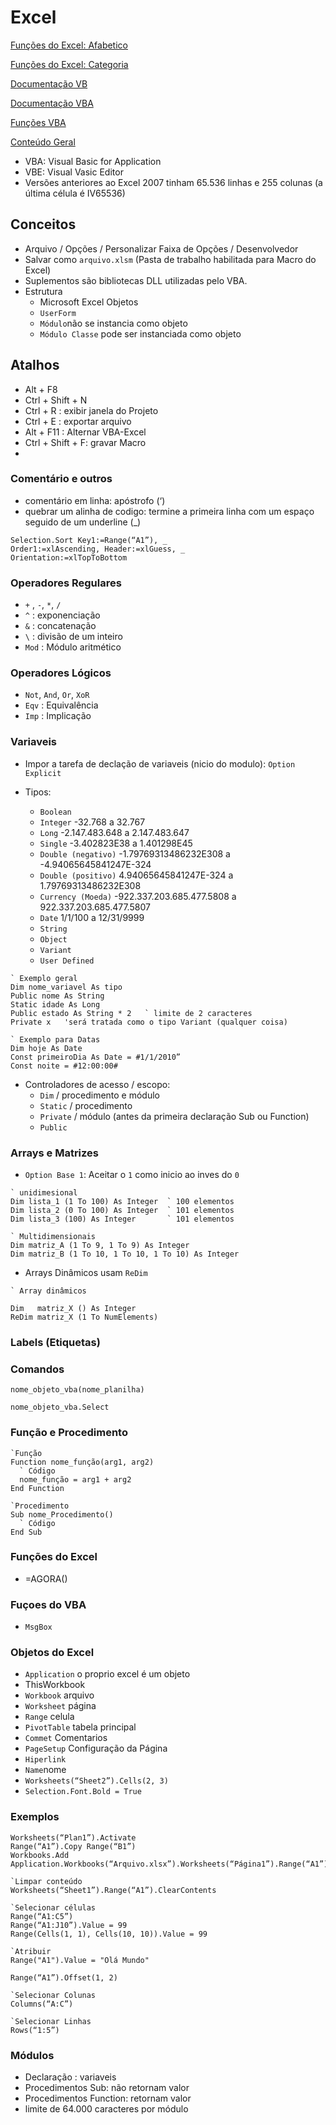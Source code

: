 # Excel
[Funções do Excel: Afabetico](https://support.microsoft.com/pt-br/office/fun%C3%A7%C3%B5es-do-excel-ordem-alfab%C3%A9tica-b3944572-255d-4efb-bb96-c6d90033e188)

[Funções do Excel: Categoria](https://support.microsoft.com/pt-br/office/fun%C3%A7%C3%B5es-do-excel-por-categoria-5f91f4e9-7b42-46d2-9bd1-63f26a86c0eb)

[Documentação VB](https://docs.microsoft.com/pt-br/dotnet/visual-basic/)

[Documentação VBA](https://docs.microsoft.com/pt-br/office/vba/api/overview/excel)

[Funções VBA](https://www.techonthenet.com/excel/formulas/index_vba.php)

[Conteúdo Geral](https://sites.google.com/a/gcloud.fe.up.pt/excel/Excel/vba)

- VBA: Visual Basic for Application
- VBE: Visual Vasic Editor
- Versões anteriores ao Excel 2007 tinham 65.536 linhas e 255 colunas (a última célula é IV65536)



## Conceitos
- Arquivo / Opções / Personalizar Faixa de Opções / Desenvolvedor
- Salvar como `arquivo.xlsm` (Pasta de trabalho habilitada para Macro do Excel)
- Suplementos são bibliotecas DLL utilizadas pelo VBA.
- Estrutura 
  - Microsoft Excel Objetos
  - `UserForm`
  - `Módulo`não se instancia como objeto
  - `Módulo Classe` pode ser instanciada como objeto

## Atalhos
- Alt + F8
- Ctrl + Shift + N
- Ctrl + R : exibir janela do Projeto
- Ctrl + E : exportar arquivo
- Alt + F11 : Alternar VBA-Excel
- Ctrl + Shift + F: gravar Macro
- 



### Comentário e outros
- comentário em linha: apóstrofo (‘)
- quebrar um alinha de codigo: termine a primeira linha com um espaço seguido de um underline (_)
~~~VBA
Selection.Sort Key1:=Range(“A1”), _
Order1:=xlAscending, Header:=xlGuess, _
Orientation:=xlTopToBottom
~~~

### Operadores Regulares
- `+` , `-`, `*`, `/` 
- `^` : exponenciação
- `&` : concatenação
- `\` : divisão de um inteiro
- `Mod` : Módulo aritmético

### Operadores Lógicos
- `Not`, `And`, `Or`, `XoR`
- `Eqv` : Equivalência
- `Imp` : Implicação

### Variaveis
- Impor a tarefa de declação de variaveis (nicio do modulo): `Option Explicit`

- Tipos:
  - `Boolean`
  - `Integer` -32.768 a 32.767
  - `Long` -2.147.483.648 a 2.147.483.647
  - `Single` -3.402823E38 a 1.401298E45
  - `Double (negativo)` -1.79769313486232E308 a -4.94065645841247E-324
  - `Double (positivo)` 4.94065645841247E-324 a 1.79769313486232E308
  - `Currency (Moeda)` -922.337.203.685.477.5808 a 922.337.203.685.477.5807
  - `Date` 1/1/100 a 12/31/9999
  - `String`
  - `Object`
  - `Variant`
  - `User Defined`

~~~VBA
` Exemplo geral
Dim nome_variavel As tipo
Public nome As String
Static idade As Long
Public estado As String * 2   ` limite de 2 caracteres
Private x   'será tratada como o tipo Variant (qualquer coisa)
~~~

~~~VBA
` Exemplo para Datas
Dim hoje As Date
Const primeiroDia As Date = #1/1/2010”
Const noite = #12:00:00#
~~~

- Controladores de acesso / escopo:
  - `Dim` / procedimento e módulo
  - `Static` / procedimento
  - `Private` / módulo (antes da primeira declaração Sub ou Function)
  - `Public`
  
### Arrays e Matrizes 
- `Option Base 1`: Aceitar o `1` como inicio ao inves do `0`

~~~VBA
` unidimesional
Dim lista_1 (1 To 100) As Integer  ` 100 elementos
Dim lista_2 (0 To 100) As Integer  ` 101 elementos
Dim lista_3 (100) As Integer       ` 101 elementos

` Multidimensionais
Dim matriz_A (1 To 9, 1 To 9) As Integer
Dim matriz_B (1 To 10, 1 To 10, 1 To 10) As Integer

~~~

- Arrays Dinâmicos usam `ReDim`
~~~VBA
` Array dinâmicos

Dim   matriz_X () As Integer
ReDim matriz_X (1 To NumElements)
~~~

### Labels (Etiquetas)


### Comandos

`nome_objeto_vba(nome_planilha)`
~~~VBA 
nome_objeto_vba.Select
~~~

### Função e Procedimento
~~~VBA
`Função
Function nome_função(arg1, arg2)
  ` Código
  nome_função = arg1 + arg2
End Function
~~~

~~~VBA
`Procedimento
Sub nome_Procedimento()
  ` Código
End Sub
~~~

### Funções do Excel
- =AGORA()

### Fuçoes do VBA
- `MsgBox`

### Objetos do Excel
- `Application` o proprio excel é um objeto
- ThisWorkbook
- `Workbook` arquivo
- `Worksheet` página
- `Range` celula
- `PivotTable` tabela principal
- `Commet` Comentarios
- `PageSetup` Configuração da Página
- `Hiperlink`
- `Name`nome
- `Worksheets(“Sheet2”).Cells(2, 3)`
- `Selection.Font.Bold = True`




### Exemplos
~~~VBA
Worksheets(“Plan1”).Activate
Range(“A1”).Copy Range(“B1”)
Workbooks.Add
Application.Workbooks(“Arquivo.xlsx”).Worksheets(“Página1”).Range(“A1”).Value
~~~

~~~VBA
`Limpar conteúdo
Worksheets(“Sheet1”).Range(“A1”).ClearContents
~~~


~~~VBA
`Selecionar células
Range(“A1:C5”)
Range(“A1:J10”).Value = 99
Range(Cells(1, 1), Cells(10, 10)).Value = 99

`Atribuir
Range("A1").Value = "Olá Mundo"

Range(“A1”).Offset(1, 2)

`Selecionar Colunas
Columns(“A:C”)

`Selecionar Linhas
Rows(“1:5”)
~~~




### Módulos
- Declaração : variaveis
- Procedimentos Sub: não retornam valor
- Procedimentos Function: retornam valor
- limite de 64.000 caracteres por módulo

